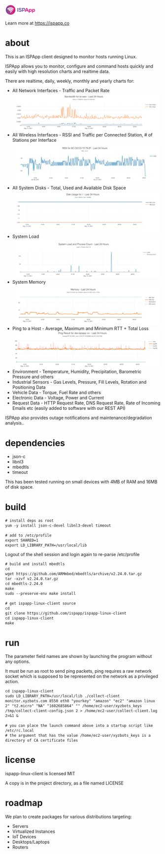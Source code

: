![ISPApp Logo](/img/logo.png)

Learn more at https://ispapp.co

# about

This is an ISPApp client designed to monitor hosts running Linux.

ISPApp allows you to monitor, configure and command hosts quickly and easily with high resolution charts and realtime data.

There are realtime, daily, weekly, monthly and yearly charts for:

* All Network Interfaces - Traffic and Packet Rate
![Traffic](/img/if-traffic.png)
* All Wireless Interfaces - RSSI and Traffic per Connected Station, # of Stations per Interface
![RSSI](/img/rssi.png)
* All System Disks - Total, Used and Available Disk Space
![Disk](/img/disk.png)
* System Load
![Load](/img/load.png)
* System Memory
![Memory](/img/memory.png)
* Ping to a Host - Average, Maximum and Minimum RTT + Total Loss
![Ping](/img/ping.png)
* Environment - Temperature, Humidity, Precipitation, Barometric Pressure and others
* Industrial Sensors - Gas Levels, Pressure, Fill Levels, Rotation and Positioning Data
* Vehicle Data - Torque, Fuel Rate and others
* Electronic Data - Voltage, Power and Current
* Request Data - HTTP Request Rate, DNS Request Rate, Rate of Incoming Emails etc (easily added to software with our REST API)

ISPApp also provides outage notifications and maintenance/degradation analysis..

# dependencies

* json-c
* libnl3
* mbedtls
* timeout

This has been tested running on small devices with 4MB of RAM and 16MB of disk space.

# build

```
# install deps as root
yum -y install json-c-devel libnl3-devel timeout

# add to /etc/profile
export SHARED=1
export LD_LIBRARY_PATH=/usr/local/lib
```

Logout of the shell session and login again to re-parse /etc/profile

```
# build and install mbedtls
cd
wget https://github.com/ARMmbed/mbedtls/archive/v2.24.0.tar.gz
tar -xzvf v2.24.0.tar.gz
cd mbedtls-2.24.0
make
sudo --preserve-env make install

# get ispapp-linux-client source
cd
git clone https://github.com/ispapp/ispapp-linux-client
cd ispapp-linux-client
make
```

# run

The parameter field names are shown by launching the program without any options.

It must be run as root to send ping packets, ping requires a raw network socket which is supposed to be represented on the network as a privileged action.

```
cd ispapp-linux-client
sudo LD_LIBRARY_PATH=/usr/local/lib ./collect-client monitor.xyzbots.com 8550 eth0 "yourkey" "amazon" "ec2" "amazon linux 2" "t2.micro" "NA" "1602685864" "" /home/ec2-user/xyzbots_keys /tmp/collect-client-config.json 2 > /home/ec2-user/collect-client.log 2>&1 &

# you can place the launch command above into a startup script like /etc/rc.local
# the argument that has the value /home/ec2-user/xyzbots_keys is a directory of CA certificate files
```

# license

ispapp-linux-client is licensed MIT

A copy is in the project directory, as a file named LICENSE

# roadmap

We plan to create packages for various distributions targeting:

* Servers
* Virtualized Instances
* IoT Devices
* Desktops/Laptops
* Routers
